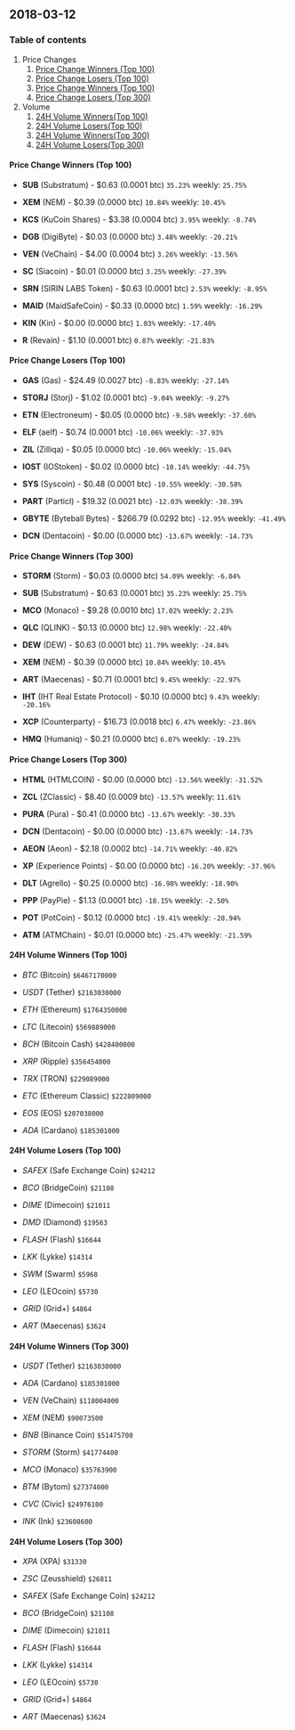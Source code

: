 ## 2018-03-12
### Table of contents
1. Price Changes
	1. [Price Change Winners (Top 100)](#price-change-winners-top-100)
	2. [Price Change Losers (Top 100)](#price-change-losers-top-100)
	1. [Price Change Winners (Top 100)](#price-change-winners-top-300)
	2. [Price Change Losers (Top 300)](#price-change-losers-top-300)
2. Volume
	1. [24H Volume Winners(Top 100)](#24h-volume-winners-top-100)
	2. [24H Volume Losers(Top 100)](#24h-volume-losers-top-100)
	1. [24H Volume Winners(Top 300)](#24h-volume-winners-top-300)
	2. [24H Volume Losers(Top 300)](#24h-volume-losers-top-300)

#### Price Change Winners (Top 100)
* **SUB** (Substratum) - $0.63 (0.0001 btc) `35.23%` weekly: `25.75%`

* **XEM** (NEM) - $0.39 (0.0000 btc) `10.84%` weekly: `10.45%`

* **KCS** (KuCoin Shares) - $3.38 (0.0004 btc) `3.95%` weekly: `-8.74%`

* **DGB** (DigiByte) - $0.03 (0.0000 btc) `3.48%` weekly: `-20.21%`

* **VEN** (VeChain) - $4.00 (0.0004 btc) `3.26%` weekly: `-13.56%`

* **SC** (Siacoin) - $0.01 (0.0000 btc) `3.25%` weekly: `-27.39%`

* **SRN** (SIRIN LABS Token) - $0.63 (0.0001 btc) `2.53%` weekly: `-8.95%`

* **MAID** (MaidSafeCoin) - $0.33 (0.0000 btc) `1.59%` weekly: `-16.29%`

* **KIN** (Kin) - $0.00 (0.0000 btc) `1.03%` weekly: `-17.40%`

* **R** (Revain) - $1.10 (0.0001 btc) `0.87%` weekly: `-21.83%`


#### Price Change Losers (Top 100)
* **GAS** (Gas) - $24.49 (0.0027 btc) `-8.83%` weekly: `-27.14%`

* **STORJ** (Storj) - $1.02 (0.0001 btc) `-9.04%` weekly: `-9.27%`

* **ETN** (Electroneum) - $0.05 (0.0000 btc) `-9.58%` weekly: `-37.60%`

* **ELF** (aelf) - $0.74 (0.0001 btc) `-10.06%` weekly: `-37.93%`

* **ZIL** (Zilliqa) - $0.05 (0.0000 btc) `-10.06%` weekly: `-15.04%`

* **IOST** (IOStoken) - $0.02 (0.0000 btc) `-10.14%` weekly: `-44.75%`

* **SYS** (Syscoin) - $0.48 (0.0001 btc) `-10.55%` weekly: `-30.58%`

* **PART** (Particl) - $19.32 (0.0021 btc) `-12.03%` weekly: `-38.39%`

* **GBYTE** (Byteball Bytes) - $266.79 (0.0292 btc) `-12.95%` weekly: `-41.49%`

* **DCN** (Dentacoin) - $0.00 (0.0000 btc) `-13.67%` weekly: `-14.73%`


#### Price Change Winners (Top 300)
* **STORM** (Storm) - $0.03 (0.0000 btc) `54.09%` weekly: `-6.04%`

* **SUB** (Substratum) - $0.63 (0.0001 btc) `35.23%` weekly: `25.75%`

* **MCO** (Monaco) - $9.28 (0.0010 btc) `17.02%` weekly: `2.23%`

* **QLC** (QLINK) - $0.13 (0.0000 btc) `12.98%` weekly: `-22.40%`

* **DEW** (DEW) - $0.63 (0.0001 btc) `11.79%` weekly: `-24.84%`

* **XEM** (NEM) - $0.39 (0.0000 btc) `10.84%` weekly: `10.45%`

* **ART** (Maecenas) - $0.71 (0.0001 btc) `9.45%` weekly: `-22.97%`

* **IHT** (IHT Real Estate Protocol) - $0.10 (0.0000 btc) `9.43%` weekly: `-20.16%`

* **XCP** (Counterparty) - $16.73 (0.0018 btc) `6.47%` weekly: `-23.86%`

* **HMQ** (Humaniq) - $0.21 (0.0000 btc) `6.07%` weekly: `-19.23%`


#### Price Change Losers (Top 300)
* **HTML** (HTMLCOIN) - $0.00 (0.0000 btc) `-13.56%` weekly: `-31.52%`

* **ZCL** (ZClassic) - $8.40 (0.0009 btc) `-13.57%` weekly: `11.61%`

* **PURA** (Pura) - $0.41 (0.0000 btc) `-13.67%` weekly: `-30.33%`

* **DCN** (Dentacoin) - $0.00 (0.0000 btc) `-13.67%` weekly: `-14.73%`

* **AEON** (Aeon) - $2.18 (0.0002 btc) `-14.71%` weekly: `-40.82%`

* **XP** (Experience Points) - $0.00 (0.0000 btc) `-16.20%` weekly: `-37.96%`

* **DLT** (Agrello) - $0.25 (0.0000 btc) `-16.98%` weekly: `-18.90%`

* **PPP** (PayPie) - $1.13 (0.0001 btc) `-18.15%` weekly: `-2.50%`

* **POT** (PotCoin) - $0.12 (0.0000 btc) `-19.41%` weekly: `-28.94%`

* **ATM** (ATMChain) - $0.01 (0.0000 btc) `-25.47%` weekly: `-21.59%`


#### 24H Volume Winners (Top 100)
* *BTC* (Bitcoin) `$6467170000`

* *USDT* (Tether) `$2163030000`

* *ETH* (Ethereum) `$1764350000`

* *LTC* (Litecoin) `$569889000`

* *BCH* (Bitcoin Cash) `$428400000`

* *XRP* (Ripple) `$356454000`

* *TRX* (TRON) `$229089000`

* *ETC* (Ethereum Classic) `$222809000`

* *EOS* (EOS) `$207038000`

* *ADA* (Cardano) `$185301000`


#### 24H Volume Losers (Top 100)
* *SAFEX* (Safe Exchange Coin) `$24212`

* *BCO* (BridgeCoin) `$21108`

* *DIME* (Dimecoin) `$21011`

* *DMD* (Diamond) `$19563`

* *FLASH* (Flash) `$16644`

* *LKK* (Lykke) `$14314`

* *SWM* (Swarm) `$5968`

* *LEO* (LEOcoin) `$5730`

* *GRID* (Grid+) `$4864`

* *ART* (Maecenas) `$3624`


#### 24H Volume Winners (Top 300)
* *USDT* (Tether) `$2163030000`

* *ADA* (Cardano) `$185301000`

* *VEN* (VeChain) `$118004000`

* *XEM* (NEM) `$90073500`

* *BNB* (Binance Coin) `$51475700`

* *STORM* (Storm) `$41774400`

* *MCO* (Monaco) `$35763900`

* *BTM* (Bytom) `$27374000`

* *CVC* (Civic) `$24976100`

* *INK* (Ink) `$23608600`


#### 24H Volume Losers (Top 300)
* *XPA* (XPA) `$31330`

* *ZSC* (Zeusshield) `$26811`

* *SAFEX* (Safe Exchange Coin) `$24212`

* *BCO* (BridgeCoin) `$21108`

* *DIME* (Dimecoin) `$21011`

* *FLASH* (Flash) `$16644`

* *LKK* (Lykke) `$14314`

* *LEO* (LEOcoin) `$5730`

* *GRID* (Grid+) `$4864`

* *ART* (Maecenas) `$3624`

